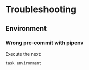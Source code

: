 <!-- Space: KrewPluginTemplate -->
<!-- Parent: Project -->
<!-- Title: Project Troubleshooting -->

<!-- Label: KrewPluginTemplate -->
<!-- Label: Project -->
<!-- Label: Troubleshooting -->
<!-- Include: docs/disclaimer.md -->
<!-- Include: ac:toc -->

# Troubleshooting

## Environment

### Wrong pre-commit with pipenv

Execute the next:

```{.bash}
task environment
```
